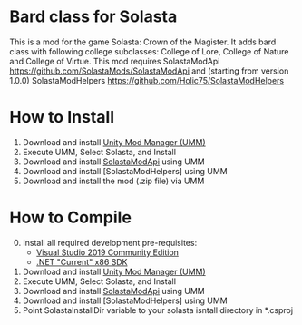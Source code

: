 # Bard class for Solasta

This is a mod for the game Solasta: Crown of the Magister.
It adds bard class with following college subclasses: College of Lore, College of Nature and College of Virtue.
This mod requires SolastaModApi https://github.com/SolastaMods/SolastaModApi
and (starting from version 1.0.0) SolastaModHelpers https://github.com/Holic75/SolastaModHelpers

# How to Install

1. Download and install [Unity Mod Manager (UMM)](https://www.nexusmods.com/site/mods/21)
2. Execute UMM, Select Solasta, and Install
3. Download and install [SolastaModApi](https://www.nexusmods.com/solastacrownofthemagister/mods/48) using UMM
4. Download and install [SolastaModHelpers] using UMM
5. Download and install the mod (.zip file) via UMM 

# How to Compile

0. Install all required development pre-requisites:
	- [Visual Studio 2019 Community Edition](https://visualstudio.microsoft.com/downloads/)
	- [.NET "Current" x86 SDK](https://dotnet.microsoft.com/download/visual-studio-sdks)
1. Download and install [Unity Mod Manager (UMM)](https://www.nexusmods.com/site/mods/21)
2. Execute UMM, Select Solasta, and Install
3. Download and install [SolastaModApi](https://www.nexusmods.com/solastacrownofthemagister/mods/48) using UMM
4. Download and install [SolastaModHelpers] using UMM
5. Point SolastaInstallDir variable to your solasta isntall directory in *.csproj

